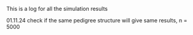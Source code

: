 This is a log for all the simulation results

01.11.24
check if the same pedigree structure will give same results, n = 5000

